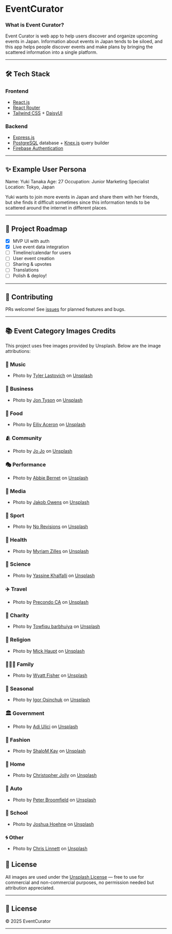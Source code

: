 # EventCurator

### What is Event Curator?

Event Curator is web app to help users discover and organize upcoming events in Japan. Information about events in Japan tends to be siloed, and this app helps people discover events and make plans by bringing the scattered information into a single platform.

---

## 🛠️ Tech Stack

### Frontend

- [React.js](https://react.dev/)
- [React Router](https://reactrouter.com/)
- [Tailwind CSS](https://tailwindcss.com/) + [DaisyUI](https://daisyui.com/)

### Backend

- [Express.js](https://expressjs.com/)
- [PostgreSQL](https://www.postgresql.org/) database + [Knex.js](https://knexjs.org/) query builder
- [Firebase Authentication](https://firebase.google.com/docs/auth)

---

## ✨ Example User Persona

Name: Yuki Tanaka
Age: 27
Occupation: Junior Marketing Specialist
Location: Tokyo, Japan

Yuki wants to join more events in Japan and share them with her friends, but she finds it difficult sometimes since this information tends to be scattered around the internet in different places.

---

## 📅 Project Roadmap

- [x] MVP UI with auth
- [x] Live event data integration
- [ ] Timeline/calendar for users
- [ ] User event creation
- [ ] Sharing & upvotes
- [ ] Translations
- [ ] Polish & deploy!

---

## 📣 Contributing

PRs welcome! See [issues](https://github.com/your-team/event-curator/issues) for planned features and bugs.

---

## 📚 Event Category Images Credits

This project uses free images provided by Unsplash. Below are the image attributions:

### 🎵 Music

- Photo by [Tyler Lastovich](https://unsplash.com/@lastly) on [Unsplash](https://unsplash.com/photos/LxBMsvUPAgo)

### 💼 Business

- Photo by [Jon Tyson](https://unsplash.com/@jontyson) on [Unsplash](https://unsplash.com/photos/MRaGH7jj9xk)

### 🍔 Food

- Photo by [Eiliv Aceron](https://unsplash.com/@eilivaceron) on [Unsplash](https://unsplash.com/photos/R1RKIdenmpA)

### 🫂 Community

- Photo by [Jo Jo](https://unsplash.com/@jojo_design) on [Unsplash](https://unsplash.com/photos/TZCppMjaOHU)

### 🎭 Performance

- Photo by [Abbie Bernet](https://unsplash.com/@abbiebernet) on [Unsplash](https://unsplash.com/photos/V1LBSKLqigE)

### 🎥 Media

- Photo by [Jakob Owens](https://unsplash.com/@jakobowens1) on [Unsplash](https://unsplash.com/photos/wYmTbbeDEdY)

### 🏅 Sport

- Photo by [No Revisions](https://unsplash.com/@norevisions) on [Unsplash](https://unsplash.com/photos/y6PugSs0i7k)

### 🏥 Health

- Photo by [Myriam Zilles](https://unsplash.com/@myriamzilles) on [Unsplash](https://unsplash.com/photos/WPvnV2ZJO54)

### 🔬 Science

- Photo by [Yassine Khalfalli](https://unsplash.com/@yassinekhalfalli) on [Unsplash](https://unsplash.com/photos/Ab9Ee6LXLqw)

### ✈️ Travel

- Photo by [Precondo CA](https://unsplash.com/@precondo) on [Unsplash](https://unsplash.com/photos/rG4a6ZfyHBw)

### 🎁 Charity

- Photo by [Towfiqu barbhuiya](https://unsplash.com/@towfiqu999999) on [Unsplash](https://unsplash.com/photos/K0E6E0a0R3A)

### 🛐 Religion

- Photo by [Mick Haupt](https://unsplash.com/@rocinante_11) on [Unsplash](https://unsplash.com/photos/3T1lPpW--_E)

### 👨‍👩‍👧 Family

- Photo by [Wyatt Fisher](https://unsplash.com/@wyattfisher) on [Unsplash](https://unsplash.com/photos/M0M-FR2iedk)

### 🍁 Seasonal

- Photo by [Igor Osinchuk](https://unsplash.com/@igorosinchuk) on [Unsplash](https://unsplash.com/photos/T8QJp1mJmC0)

### 🏛️ Government

- Photo by [Adi Ulici](https://unsplash.com/@adiulici) on [Unsplash](https://unsplash.com/photos/q31W8pxJt9s)

### 👗 Fashion

- Photo by [ShaloM Kay](https://unsplash.com/@shalomk) on [Unsplash](https://unsplash.com/photos/PFKnL2vjOHw)

### 🏡 Home

- Photo by [Christopher Jolly](https://unsplash.com/@chrisjo) on [Unsplash](https://unsplash.com/photos/LJh8cOsDT_Y)

### 🚗 Auto

- Photo by [Peter Broomfield](https://unsplash.com/@peterbroomfield) on [Unsplash](https://unsplash.com/photos/7YXor4_q7FQ)

### 🏫 School

- Photo by [Joshua Hoehne](https://unsplash.com/@joshua_hoehne) on [Unsplash](https://unsplash.com/photos/6Ipegn7NvKo)

### 🌀 Other

- Photo by [Chris Linnett](https://unsplash.com/@chrislinnett) on [Unsplash](https://unsplash.com/photos/5Mfgd-I4n0Q)


## 📜 License

All images are used under the [Unsplash License](https://unsplash.com/license) — free to use for commercial and non-commercial purposes, no permission needed but attribution appreciated.

---

## 📄 License

© 2025 EventCurator

---
